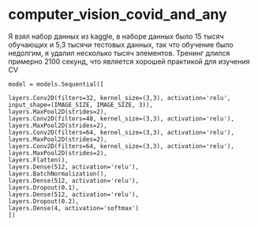 # computer_vision_covid_and_any

Я взял набор данных из kaggle, в наборе данных было 15 тысяч обучающих и 5,3 тысячи тестовых данных, так что обучение было недолгим, я удалил несколько тысяч элементов. Тренинг длился примерно 2100 секунд, что является хорошей практикой для изучения CV
    
    model = models.Sequential([
    
    layers.Conv2D(filters=32, kernel_size=(3,3), activation='relu', input_shape=(IMAGE_SIZE, IMAGE_SIZE, 3)),
    layers.MaxPool2D(strides=2),
    layers.Conv2D(filters=48, kernel_size=(3,3), activation='relu'),
    layers.MaxPool2D(strides=2),
    layers.Conv2D(filters=64, kernel_size=(3,3), activation='relu'),
    layers.MaxPool2D(strides=2),
    layers.Conv2D(filters=64, kernel_size=(3,3), activation='relu'),
    layers.MaxPool2D(strides=2),
    layers.Flatten(),
    layers.Dense(512, activation='relu'),
    layers.BatchNormalization(),
    layers.Dense(512, activation='relu'),
    layers.Dropout(0.1),
    layers.Dense(512, activation='relu'),
    layers.Dropout(0.2),
    layers.Dense(4, activation='softmax')
    ])
